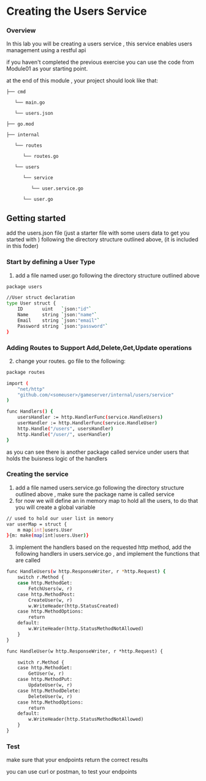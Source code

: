 # Creating the Users Service

### Overview

In this lab you will be creating a users service , this service enables users management using a restful api

if you haven't completed the previous exercise you can use the code from Module01 as your starting point.

at the end of this module , your project should look like that:

```
├── cmd

   └── main.go

   └── users.json

├── go.mod

├── internal

   └── routes

      └── routes.go

   └── users

      └── service

         └── user.service.go

      └── user.go
```

## Getting started

add the users.json file (just a starter file with some users data to get you started with  ) following the directory structure outlined above, (it is included in this foder)

### Start by defining a User Type

1. add a file named user.go following the directory structure outlined above

```bash
package users

//User struct declaration
type User struct {
	ID       uint   `json:"id"`
	Name     string `json:"name"`
	Email    string `json:"email"`
	Password string `json:"password"`
}
```

### Adding Routes to Support Add,Delete,Get,Update operations

2. change your routes. go file to the following:

```bash
package routes

import (
	"net/http"
	"github.com/<someuser>/gameserver/internal/users/service"
)

func Handlers() {
	usersHandler := http.HandlerFunc(service.HandleUsers)
	userHandler := http.HandlerFunc(service.HandleUser)
	http.Handle("/users", usersHandler)
	http.Handle("/user/", userHandler)
}
```

as you can see there is another package called service under users that holds the buisness logic of the handlers

### Creating the service

1. add a file named users.service.go following the directory structure outlined above , make sure the package name is called service
2. for now we will define an in memory map to hold all the users, to do that you will create a global variable

```bash
// used to hold our user list in memory
var userMap = struct {
	m map[int]users.User
}{m: make(map[int]users.User)}
```

3. implement the handlers based on the requested http method, add the following handlers in users.service.go , and implement the functions that are  called

```bash
func HandleUsers(w http.ResponseWriter, r *http.Request) {
	switch r.Method {
	case http.MethodGet:
		FetchUsers(w, r)
	case http.MethodPost:
		CreateUser(w, r)
		w.WriteHeader(http.StatusCreated)
	case http.MethodOptions:
		return
	default:
		w.WriteHeader(http.StatusMethodNotAllowed)
	}
}

func HandleUser(w http.ResponseWriter, r *http.Request) {

	switch r.Method {
	case http.MethodGet:
		GetUser(w, r)
	case http.MethodPut:
		UpdateUser(w, r)
	case http.MethodDelete:
		DeleteUser(w, r)
	case http.MethodOptions:
		return
	default:
		w.WriteHeader(http.StatusMethodNotAllowed)
	}
}
```

### Test

make sure that your endpoints return the correct results

you can use curl or postman, to test your endpoints
